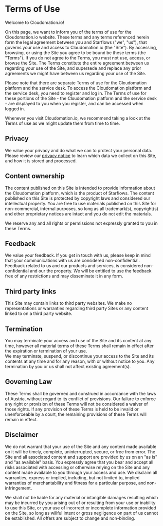 # Terms of Use

Welcome to Cloudomation.io!

On this page, we want to inform you of the terms of use for the Cloudomation.io website. These terms and any terms referenced herein form the legal agreement between you and Starflows ("we", "us"), that governs your use and access to Cloudomation.io (the "Site"). By accessing, browsing, or using the Site you agree to be bound be these terms (the "Terms"). If you do not agree to the Terms, you must not use, access, or browse the Site. The Terms constitute the entire agreement between us regarding your use of the Site, and supersede and replace any prior agreements we might have between us regarding your use of the Site.

Please note that there are separate Terms of use for the Cloudomation platform and the service desk. To access the Cloudomation platform and the service desk, you need to register and log in. The Terms of use for these portions of the Site - the Cloudomation platform and the service desk - are displayed to you when you register, and can be accessed when logged in.

Whenever you visit Cloudomation.io, we recommend taking a look at the Terms of use as we might update them from time to time.

## Privacy

We value your privacy and do what we can to protect your personal data. Please review our [privacy notice](/Privacy) to learn which data we collect on this Site, and how it is stored and processed.

## Content ownership

The content published on this Site is intended to provide information about the Cloudomation platform, which is the product of Starflows. The content published on this Site is protected by copyright laws and considered our intellectual property. You are free to use materials published on this Site for non-commercial, internal purposes, so long as all trademark(s), copyright(s) and other proprietary notices are intact and you do not edit the materials.

We reserve any and all rights or permissions not expressly granted to you in these Terms.

## Feedback

We value your feedback. If you get in touch with us, please keep in mind that your communications with us are considered non-confidential. Feedback related to us and our products and services, is considered non-confidential and our the property. We will be entitled to use the feedback free of any restrictions and may disseminate it in any form.

## Third party links

This Site may contain links to third party websites. We make no representations or warranties regarding third party Sites or any content linked to on a third party website.

## Termination

You may terminate your access and use of the Site and its content at any time, however all material terms of these Terms shall remain in effect after the expiration or termination of your use.  
We may terminate, suspend, or discontinue your access to the Site and its contents at any time and for any reason, with or without notice to you. Any termination by you or us shall not affect existing agreement(s).

## Governing Law

These Terms shall be governed and construed in accordance with the laws of Austria, without regard to its conflict of provisions. Our failure to enforce any right or provision of these Terms will not be considered a waiver of those rights. If any provision of these Terms is held to be invalid or unenforceable by a court, the remaining provisions of these Terms will remain in effect.

## Disclaimer
We do not warrant that your use of the Site and any content made available on it will be timely, complete, uninterrupted, secure, or free from error. The Site and all associated content and support are provided by us on an "as is" and "as available" basis. You expressly agree that you bear and accept all risks associated with accessing or otherwise relying on the Site and any content made available to you through your access and use. We disclaim all warranties, express or implied, including, but not limited to, implied warranties of merchantability and fitness for a particular purpose, and non-infringement.

We shall not be liable for any material or intangible damages resulting which may be incurred by you arising out of or resulting from your use or inability to use this Site, or your use of incorrect or incomplete information provided on the Site, so long as willful intent or gross negligence on part of us cannot be established. All offers are subject to change and non-binding.
